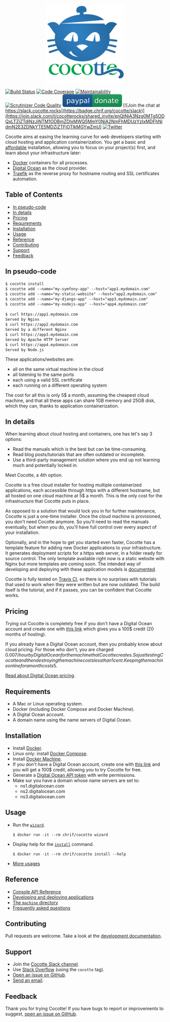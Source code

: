<p style="margin:0;padding:0" id="cocotte" align="center">
<img width="250" height="250" src="docs/images/logo.png" alt="Cocotte" title="Cocotte" />
</p>

[![Build Status](https://badge.chrif.org/cocotte/travis)](https://travis-ci.org/chrif/cocotte) 
[![Code Coverage](https://badge.chrif.org/cocotte/codecov)](https://codecov.io/gh/chrif/cocotte)
[![Maintainability](https://badge.chrif.org/cocotte/codeclimate)](https://codeclimate.com/github/chrif/cocotte/maintainability)
[![Scrutinizer Code Quality](https://badge.chrif.org/cocotte/scrutinizer)](https://scrutinizer-ci.com/g/chrif/cocotte/?branch=master)
[![PayPal](docs/images/paypal-badge.svg)](https://www.paypal.me/Fecteau)
[![Join the chat at https://slack.cocotte.rocks](https://badge.chrif.org/cocotte/slack)](https://join.slack.com/t/cocotterocks/shared_invite/enQtNjA3Nzg0MTg5ODQxLTZjZTdiNzJiNTM1ODBmZDIxMWQ5MmY0NjA2NmFhMDUzYzIxMDFhNjdmN2E3ZDNkYTE5MDZiZTFjOTlkMGYwZmU)
[![Twitter](https://badge.chrif.org/cocotte/twitter)](https://twitter.com/intent/follow?screen_name=CocotteRocks)

Cocotte aims at easing the learning curve for web developers starting with cloud hosting and application containerization. You get a basic and [affordable](#pricing) installation, allowing you to focus on your project(s) first, and learn about your infrastructure later:

* [Docker](https://www.docker.com/) containers for all processes.
* [Digital Ocean](https://www.digitalocean.com/) as the cloud provider.
* [Traefik](https://traefik.io/) as the reverse proxy for hostname routing and SSL certificates automation.

<!-- START doctoc generated TOC please keep comment here to allow auto update -->
<!-- DON'T EDIT THIS SECTION, INSTEAD RE-RUN doctoc TO UPDATE -->
## Table of Contents

- [In pseudo-code](#in-pseudo-code)
- [In details](#in-details)
- [Pricing](#pricing)
- [Requirements](#requirements)
- [Installation](#installation)
- [Usage](#usage)
- [Reference](#reference)
- [Contributing](#contributing)
- [Support](#support)
- [Feedback](#feedback)

<!-- END doctoc generated TOC please keep comment here to allow auto update -->

## In pseudo-code

```
$ cocotte install
$ cocotte add --name="my-symfony-app" --host="app1.mydomain.com"
$ cocotte add --name="my-static-website" --host="app2.mydomain.com"
$ cocotte add --name="my-django-app" --host="app3.mydomain.com"
$ cocotte add --name="my-nodejs-app" --host="app4.mydomain.com"

$ curl https://app1.mydomain.com
Served by Nginx
$ curl https://app2.mydomain.com
Served by a different Nginx
$ curl https://app3.mydomain.com
Served by Apache HTTP Server
$ curl https://app4.mydomain.com
Served by Node.js 
```

These applications/websites are:
* all on the same virtual machine in the cloud
* all listening to the same ports
* each using a valid SSL certificate
* each running on a different operating system

The cost for all this is only 5$ a month, assuming the cheapest cloud machine, and that all these apps can share 1GB memory and 25GB disk, which they can, thanks to application containerization.

## In details

When learning about cloud hosting and containers, one has let's say 3 options:
* Read the manuals which is the best but can be time-consuming.
* Read blog posts/tutorials that are often outdated or incomplete.
* Use a third-party management solution where you end up not learning much and potentially locked in.

Meet Cocotte, a 4th option.

Cocotte is a free cloud installer for hosting multiple containerized applications, each accessible through https with a different hostname, but all hosted on one cloud machine at 5$ a month. This is the only cost for the infrastructure that Cocotte puts in place.

As opposed to a solution that would lock you in for further maintenance, Cocotte is just a one-time installer. Once the cloud machine is provisioned, you don't need Cocotte anymore. So you'll need to read the manuals eventually, but when you do, you'll have full control over every aspect of your installation.

Optionally, and in the hope to get you started even faster, Cocotte has a template feature for adding new Docker applications to your infrastructure. It generates deployment scripts for a https web server, in a folder ready for source control. The only template available right now is a static website with Nginx but more templates are coming soon. The intended way of developing and deploying with these application models is [documented](docs/templates.md).

Cocotte is fully tested on [Travis CI](https://travis-ci.org/chrif/cocotte), so there is no surprises with tutorials that used to work when they were written but are now outdated. The build itself is the tutorial, and if it passes, you can be confident that Cocotte works.

## Pricing

Trying out Cocotte is completely free if you don't have a Digital Ocean account and create one with [this link](https://m.do.co/c/c25ed78e51c5) which gives you a 100$ credit (20 months of hosting).

If you already have a Digital Ocean account, then you probably know about cloud pricing. For those who don't, you are charged $0.007/hour by Digital Ocean for the machine that Cocotte creates. So just testing Cocotte and then destroying the machine costs less than 1 cent. Keeping the machine online for a month costs 5$. 

[Read about Digital Ocean pricing](https://www.digitalocean.com/pricing/).

## Requirements

* A Mac or Linux operating system.
* Docker (including Docker Compose and Docker Machine).
* A Digital Ocean account.
* A domain name using the name servers of Digital Ocean.

## Installation

* Install [Docker](https://docs.docker.com/install/).
* Linux only: install [Docker Compose](https://docs.docker.com/compose/install/).
* Install [Docker Machine](https://github.com/docker/machine/releases).
* If you don't have a Digital Ocean account, create one with [this link](https://m.do.co/c/c25ed78e51c5) and you will get a 100$ credit, allowing you to try Cocotte for free.
* Generate a [Digital Ocean API token](https://cloud.digitalocean.com/settings/api/tokens) with write permissions.
* Make sur you have a domain whose name servers are set to:
	 * ns1.digitalocean.com
	 * ns2.digitalocean.com
	 * ns3.digitalocean.com

## Usage

* Run the [`wizard`](installer/docs/console.md#wizard).
	```
	$ docker run -it --rm chrif/cocotte wizard
	```
* Display help for the [`install`](installer/docs/console.md#install) command.
	```
	$ docker run -it --rm chrif/cocotte install --help
	```
* [More usages](installer/docs/console.md)

## Reference

* [Console API Reference](installer/docs/console.md)
* [Developing and deploying applications](docs/templates.md)
* [The `machine` directory](docs/machine.md)
* [Frequently asked questions](docs/faq.md)

## Contributing

Pull requests are welcome. Take a look at the [development documentation](docs/development.md).

## Support

* Join the [Cocotte Slack channel](https://join.slack.com/t/cocotterocks/shared_invite/enQtNjA3Nzg0MTg5ODQxLTZjZTdiNzJiNTM1ODBmZDIxMWQ5MmY0NjA2NmFhMDUzYzIxMDFhNjdmN2E3ZDNkYTE5MDZiZTFjOTlkMGYwZmU).
* Use [Stack Overflow](https://stackoverflow.com/questions/tagged/cocotte) (using the `cocotte` tag).
* [Open an issue on GitHub](https://github.com/chrif/cocotte/issues).
* [Send an email](mailto:cocotte.rocks@gmail.com).

## Feedback

Thank you for trying Cocotte! If you have bugs to report or improvements to suggest, [open an issue on GitHub](https://github.com/chrif/cocotte/issues).
